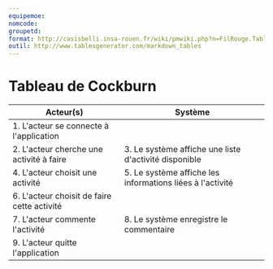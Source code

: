 ```yaml
---
equipemoe: 
nomcode: 
groupetd: 
format: http://casisbelli.insa-rouen.fr/wiki/pmwiki.php?n=FilRouge.TableauCockburn
outil: http://www.tablesgenerator.com/markdown_tables
---
```

# Tableau de Cockburn

| Acteur(s)       | Système                        | 
|-----------------|--------------------------------|
| 1. L'acteur se connecte à l'application |               | 
| 2. L'acteur cherche une activité à faire | 3. Le système affiche une liste d'activité disponible |
| 4. L'acteur choisit une activité | 5. Le système affiche les informations liées à l'activité |
| 6. L'acteur choisit de faire cette activité |     |
| 7. L'acteur commente l'activité | 8. Le système enregistre le commentaire|
| 9. L'acteur quitte l'application||
